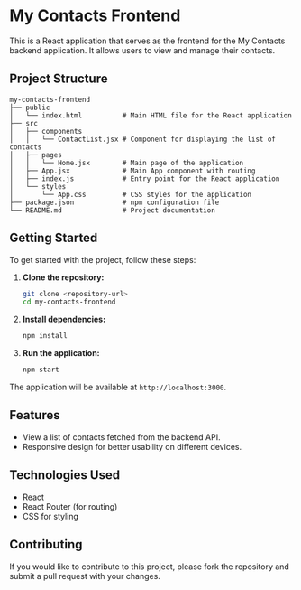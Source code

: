 # My Contacts Frontend

This is a React application that serves as the frontend for the My Contacts backend application. It allows users to view and manage their contacts.

## Project Structure

```
my-contacts-frontend
├── public
│   └── index.html          # Main HTML file for the React application
├── src
│   ├── components
│   │   └── ContactList.jsx # Component for displaying the list of contacts
│   ├── pages
│   │   └── Home.jsx        # Main page of the application
│   ├── App.jsx             # Main App component with routing
│   ├── index.js            # Entry point for the React application
│   └── styles
│       └── App.css         # CSS styles for the application
├── package.json            # npm configuration file
└── README.md               # Project documentation
```

## Getting Started

To get started with the project, follow these steps:

1. **Clone the repository:**
   ```bash
   git clone <repository-url>
   cd my-contacts-frontend
   ```

2. **Install dependencies:**
   ```bash
   npm install
   ```

3. **Run the application:**
   ```bash
   npm start
   ```

The application will be available at `http://localhost:3000`.

## Features

- View a list of contacts fetched from the backend API.
- Responsive design for better usability on different devices.

## Technologies Used

- React
- React Router (for routing)
- CSS for styling

## Contributing

If you would like to contribute to this project, please fork the repository and submit a pull request with your changes.
